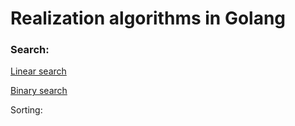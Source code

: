 # Realization algorithms in Golang

### Search:
[Linear search](/search/linear_search.go)

[Binary search](/search/binary_search.go)

Sorting:
